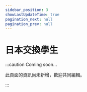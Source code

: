 ```yaml
---
sidebar_position: 3
showLastUpdateTime: true
pagination_next: null
pagination_prev: null
---
```


# 日本交換學生

:::caution Coming soon...

此頁面的資訊尚未新增，歡迎共同編輯。

:::